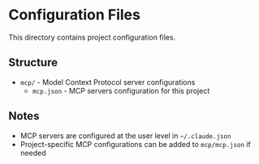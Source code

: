 # Configuration Files

This directory contains project configuration files.

## Structure

- `mcp/` - Model Context Protocol server configurations
  - `mcp.json` - MCP servers configuration for this project

## Notes

- MCP servers are configured at the user level in `~/.claude.json`
- Project-specific MCP configurations can be added to `mcp/mcp.json` if needed
